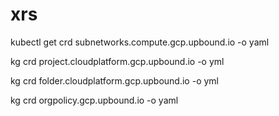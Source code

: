 # xrs

kubectl get crd subnetworks.compute.gcp.upbound.io -o yaml

kg crd project.cloudplatform.gcp.upbound.io -o yml

kg crd folder.cloudplatform.gcp.upbound.io -o yml

kg crd orgpolicy.gcp.upbound.io -o yaml